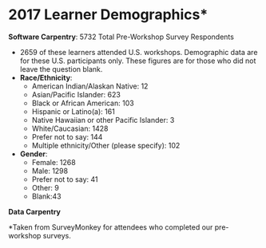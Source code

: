 # 2017 Learner Demographics*  


__Software Carpentry__: 5732 Total Pre-Workshop Survey Respondents
- 2659 of these learners attended U.S. workshops. Demographic data are for these U.S. participants only. These figures are for those who did not leave the question blank.
- __Race/Ethnicity__:
  - American Indian/Alaskan Native: 12
  - Asian/Pacific Islander: 623
  - Black or African American: 103
  - Hispanic or Latino(a): 161
  - Native Hawaiian or other Pacific Islander: 3
  - White/Caucasian: 1428
  - Prefer not to say: 144
  - Multiple ethnicity/Other (please specify): 102
- __Gender__:
  - Female: 1268 
  - Male: 1298
  - Prefer not to say: 41
  - Other: 9
  - Blank:43

__Data Carpentry__



*Taken from SurveyMonkey for attendees who completed our pre-workshop surveys.
